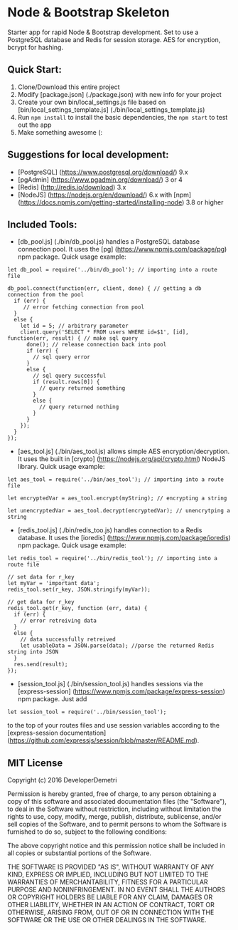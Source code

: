 # Node & Bootstrap Skeleton
Starter app for rapid Node & Bootstrap development.
Set to use a PostgreSQL database and Redis for session storage.
AES for encryption, bcrypt for hashing.

## Quick Start:
1. Clone/Download this entire project
2. Modify [package.json] (./package.json) with new info for your project
3. Create your own bin/local_settings.js file based on [bin/local_settings_template.js] (./bin/local_settings_template.js)
4. Run `npm install` to install the basic dependencies, the `npm start` to test out the app
5. Make something awesome (: 

## Suggestions for local development:
* [PostgreSQL] (https://www.postgresql.org/download/) 9.x 
* [pgAdmin] (https://www.pgadmin.org/download/) 3 or 4
* [Redis] (http://redis.io/download) 3.x 
* [NodeJS] (https://nodejs.org/en/download/) 6.x with [npm] (https://docs.npmjs.com/getting-started/installing-node) 3.8 or higher

## Included Tools:
* [db_pool.js] (./bin/db_pool.js) handles a PostgreSQL database connection pool. It uses the [pg] (https://www.npmjs.com/package/pg) npm package. Quick usage example:
```
let db_pool = require('../bin/db_pool'); // importing into a route file

db_pool.connect(function(err, client, done) { // getting a db connection from the pool
  if (err) {
     // error fetching connection from pool
  }
  else {
    let id = 5; // arbitrary parameter
    client.query('SELECT * FROM users WHERE id=$1', [id], function(err, result) { // make sql query
      done(); // release connection back into pool
      if (err) { 
        // sql query error
      }
      else {
        // sql query successful
        if (result.rows[0]) {
          // query returned something
        }
        else {
          // query returned nothing
        }
      }
    });
  }
});
```
* [aes_tool.js] (./bin/aes_tool.js) allows simple AES encryption/decryption. It uses the built in [crypto] (https://nodejs.org/api/crypto.html) NodeJS library. Quick usage example:
```
let aes_tool = require('../bin/aes_tool'); // importing into a route file

let encryptedVar = aes_tool.encrypt(myString); // encrypting a string

let unencryptedVar = aes_tool.decrypt(encryptedVar); // unencrytping a string
```
* [redis_tool.js] (./bin/redis_too.js) handles connection to a Redis database. It uses the [ioredis] (https://www.npmjs.com/package/ioredis) npm package. Quick usage example:
```
let redis_tool = require('../bin/redis_tool'); // importing into a route file

// set data for r_key 
let myVar = 'important data';
redis_tool.set(r_key, JSON.stringify(myVar));

// get data for r_key
redis_tool.get(r_key, function (err, data) {
  if (err) {
    // error retreiving data
  }
  else {
    // data successfully retreived
    let usableData = JSON.parse(data); //parse the returned Redis string into JSON
  }
  res.send(result);
});
```
* [session_tool.js] (./bin/session_tool.js) handles sessions via the [express-session] (https://www.npmjs.com/package/express-session) npm package. Just add 
```
let session_tool = require('../bin/session_tool');
``` 
to the top of your routes files and use session variables according to the [express-session documentation] (https://github.com/expressjs/session/blob/master/README.md).  

## MIT License
Copyright (c) 2016 DeveloperDemetri

Permission is hereby granted, free of charge, to any person obtaining a copy of this software and associated documentation files (the "Software"), to deal in the Software without restriction, including without limitation the rights to use, copy, modify, merge, publish, distribute, sublicense, and/or sell copies of the Software, and to permit persons to whom the Software is furnished to do so, subject to the following conditions:

The above copyright notice and this permission notice shall be included in all copies or substantial portions of the Software.

THE SOFTWARE IS PROVIDED "AS IS", WITHOUT WARRANTY OF ANY KIND, EXPRESS OR IMPLIED, INCLUDING BUT NOT LIMITED TO THE WARRANTIES OF MERCHANTABILITY, FITNESS FOR A PARTICULAR PURPOSE AND NONINFRINGEMENT. IN NO EVENT SHALL THE AUTHORS OR COPYRIGHT HOLDERS BE LIABLE FOR ANY CLAIM, DAMAGES OR OTHER LIABILITY, WHETHER IN AN ACTION OF CONTRACT, TORT OR OTHERWISE, ARISING FROM, OUT OF OR IN CONNECTION WITH THE SOFTWARE OR THE USE OR OTHER DEALINGS IN THE SOFTWARE.
